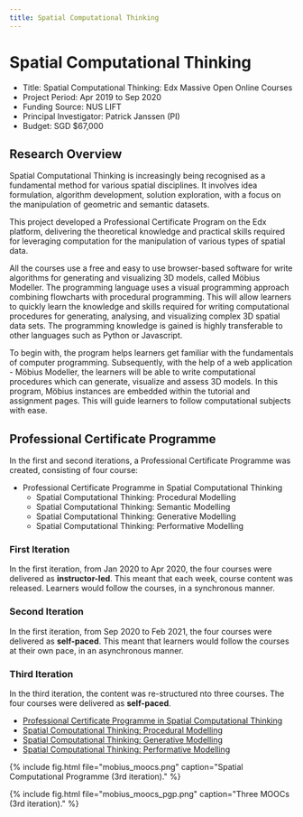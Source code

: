 ```yaml
---
title: Spatial Computational Thinking
---
```

# Spatial Computational Thinking

- Title: Spatial Computational Thinking: Edx Massive Open Online Courses
- Project Period: Apr 2019 to Sep 2020
- Funding Source: NUS LIFT
- Principal Investigator: Patrick Janssen (PI)
- Budget: SGD $67,000

## Research Overview

Spatial Computational Thinking is increasingly being recognised as a fundamental method for various
spatial disciplines. It involves idea formulation, algorithm development, solution exploration, with
a focus on the manipulation of geometric and semantic datasets. 

This project developed a Professional Certificate Program on the Edx platform, delivering the
theoretical knowledge and practical skills required for leveraging computation for the manipulation
of various types of spatial data. 

All the courses use a free and easy to use browser-based software for write algorithms for
generating and visualizing 3D models, called Möbius Modeller. The programming language uses a visual
programming approach combining flowcharts with procedural programming. This will allow learners to
quickly learn the knowledge and skills required for writing computational procedures for generating,
analysing, and visualizing complex 3D spatial data sets. The programming knowledge is gained is
highly transferable to other languages such as Python or Javascript. 

To begin with, the program helps learners get familiar with the fundamentals of computer
programming. Subsequently, with the help of a web application - Möbius Modeller, the learners will
be able to write computational procedures which can generate, visualize and assess 3D models. In
this program, Möbius instances are embedded within the tutorial and assignment pages. This will
guide learners to follow computational subjects with ease. 

## Professional Certificate Programme

In the first and second iterations, a Professional Certificate Programme was created, consisting of
four course:

- Professional Certificate Programme in Spatial Computational Thinking
  - Spatial Computational Thinking: Procedural Modelling
  - Spatial Computational Thinking: Semantic Modelling
  - Spatial Computational Thinking: Generative Modelling
  - Spatial Computational Thinking: Performative Modelling

### First Iteration

In the first iteration, from Jan 2020 to Apr 2020, the four courses were delivered as
**instructor-led**. This meant that each week, course content was released. Learners would follow
the courses, in a synchronous manner.

### Second Iteration

In the first iteration, from Sep 2020 to Feb 2021, the four courses were delivered as
**self-paced**. This meant that learners would follow the courses at their own pace, in an
asynchronous manner.

### Third Iteration

In the third iteration, the content was re-structured nto three courses. The four courses were
delivered as **self-paced**.

- [Professional Certificate Programme in Spatial Computational Thinking](https://www.edx.org/professional-certificate/nus-spatial-computational-thinking)
- [Spatial Computational Thinking: Procedural Modelling](https://www.edx.org/course/procedural-modelling)
- [Spatial Computational Thinking: Generative Modelling](https://www.edx.org/course/generative-modelling)
- [Spatial Computational Thinking: Performative Modelling](https://www.edx.org/course/performative-modelling)

{% include fig.html file="mobius_moocs.png" caption="Spatial Computational Programme (3rd iteration)." %}

{% include fig.html file="mobius_moocs_pgp.png" caption="Three MOOCs (3rd iteration)." %}
